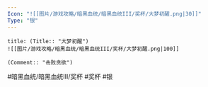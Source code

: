 ```yaml
---
Icon: "![[图片/游戏攻略/暗黑血统/暗黑血统III/奖杯/大梦初醒.png|30]]"
Type: "银"
---
```

```ad-common-silver-trophy
title: (Title:: "大梦初醒")
![[图片/游戏攻略/暗黑血统/暗黑血统III/奖杯/大梦初醒.png|100]]

(Comment:: "击败贪欲")
```

#暗黑血统/暗黑血统III/奖杯 #奖杯 #银
